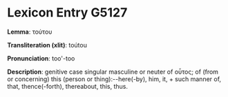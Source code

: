 # Lexicon Entry G5127

**Lemma**: τούτου

**Transliteration (xlit)**: toútou

**Pronunciation**: too'-too

**Description**:
genitive case singular masculine or neuter of οὗτος; of (from or concerning) this (person or thing):--here(-by), him, it, + such manner of, that, thence(-forth), thereabout, this, thus.
